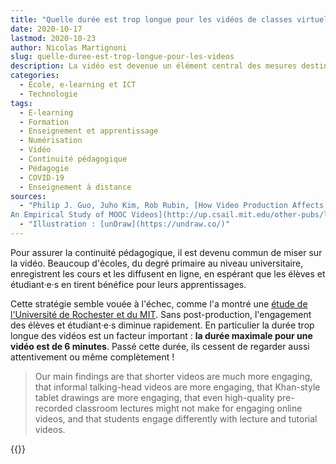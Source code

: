 ```yaml
---
title: "Quelle durée est trop longue pour les vidéos de classes virtuelles ?"
date: 2020-10-17
lastmod: 2020-10-23
author: Nicolas Martignoni
slug: quelle-duree-est-trop-longue-pour-les-videos
description: La vidéo est devenue un élément central des mesures destinées à assurer la continuité pédagogique, et de nombreuses écoles de tous niveaux misent sur l'apprentissage vidéo en ligne. Mais quelle est la durée optimale d'une vidéo en ligne ?
categories:
  - École, e-learning et ICT
  - Technologie
tags:
  - E-learning
  - Formation
  - Enseignement et apprentissage
  - Numérisation
  - Vidéo
  - Continuité pédagogique
  - Pédagogie
  - COVID-19
  - Enseignement à distance
sources:
  - "Philip J. Guo, Juho Kim, Rob Rubin, [How Video Production Affects Student Engagement:
An Empirical Study of MOOC Videos](http://up.csail.mit.edu/other-pubs/las2014-pguo-engagement.pdf)"
  - "Illustration : [unDraw](https://undraw.co/)"
---
```

Pour assurer la continuité pédagogique, il est devenu commun de miser sur la vidéo. Beaucoup d'écoles, du degré primaire au niveau universitaire, enregistrent les cours et les diffusent en ligne, en espérant que les élèves et étudiant·e·s en tirent bénéfice pour leurs apprentissages.

Cette stratégie semble vouée à l'échec, comme l'a montré une [étude de l'Université de Rochester et du MIT][mit]. Sans post-production, l'engagement des élèves et étudiant·e·s diminue rapidement. En particulier la durée trop longue des vidéos est un facteur important : __la durée maximale pour une vidéo est de 6 minutes__. Passé cette durée, ils cessent de regarder aussi attentivement ou même complètement !

<!--more-->

> Our main findings are that shorter videos are much more engaging, that informal talking-head videos are more engaging, that Khan-style tablet drawings are more engaging, that even high-quality pre-recorded classroom lectures might not make for engaging online videos, and that students engage differently with lecture and tutorial videos.

 [mit]: http://up.csail.mit.edu/other-pubs/las2014-pguo-engagement.pdf

{{<sources>}}
